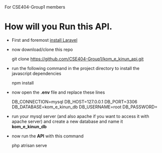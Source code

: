 For CSE404-Group1 members

# How will you Run this API.

* First and foremost [install Laravel](https://laravel.com/docs/5.5/installation)


* now download/clone this repo

    git clone https://github.com/CSE404-Group1/kom_e_kinun_api.git

* run the following command in the project directory to install the javascript dependencies

    npm install 
    
* now open the **.env** file and replace these lines 

    DB_CONNECTION=mysql
    DB_HOST=127.0.0.1
    DB_PORT=3306
    DB_DATABASE=kom_e_kinun_db
    DB_USERNAME=root
    DB_PASSWORD=
    
* run your mysql server (and also apache if you want to access it with apache server) and create a new database and name it **kom_e_kinun_db**

* now run the **API** with this command 

    php atrisan serve
